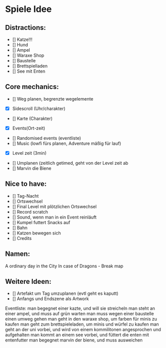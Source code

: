 # Spiele Idee 

## Distractions: 
- [] Katze!!! 
- [] Hund
- [] Ampel 
- [] Waraxe Shop 
- [] Baustelle
- [] Brettspielladen
- [] See mit Enten 

## Core mechanics:
- [] Weg planen, begrenzte wegelemente 
- [x] Sidescroll (Uhr/charakter) 
- [] Karte (Charakter)
- [x] Events(Ort-zeit)
- [] Randomised events (eventliste)
- [] Music (lowfi fürs planen, Adventure mäßig für lauf)
- [x] Level zeit (3min)
- [] Umplanen (zeitlich getimed, geht von der Level zeit ab
- [] Marvin die Biene 

## Nice to have:
- [] Tag-Nacht 
- [] Ortswechsel
- [] Final Level mit plötzlichen Ortswechsel
- [] Record scratch
- [] Sound, wenn man in ein Event reinläuft
- [] Kumpel futtert Snacks auf 
- [] Bahn
- [] Katzen bewegen sich
- [] Credits


## Namen:
A ordinary day in the City 
In case of Dragons - Break map 

## Weitere Ideen: 
- [] Artefakt um Tag umzuplanen (evtl geht es kaputt)
- [] Anfangs und Endszene als Artwork

Eventliste:
man begegnet einer kazte, und will sie streicheln
man steht an einer ampel, und muss auf grün warten
man muss wegen einer baustelle einen umweg gehen
man geht in den waraxe shop, um farben für minis zu kaufen
man geht zum brettspieleladen, um minis und würfel zu kaufen
man geht an der uni vorbei, und wird von einem kommilitonen angesprochen und aufgehalten
man kommt an einem see vorbei, und füttert die enten mit entenfutter
man begegnet marvin der biene, und muss ausweichen 

